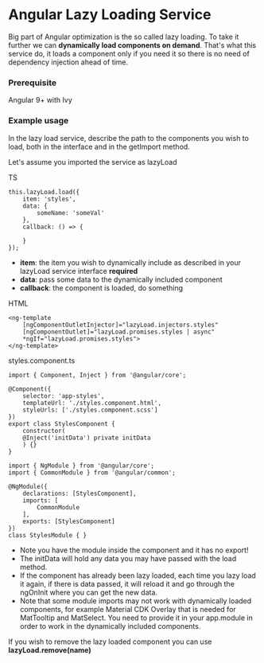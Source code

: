 # Angular Lazy Loading Service

Big part of Angular optimization is the so called lazy loading. To take it further we can **dynamically load components on demand**. That's what this service do, it loads a component only if you need it so there is no need of dependency injection ahead of time.

### Prerequisite

Angular 9+ with Ivy

### Example usage

In the lazy load service, describe the path to the components you wish to load, both in the interface and in the getImport method.

Let's assume you imported the service as lazyLoad

TS
```
this.lazyLoad.load({
    item: 'styles',
    data: {
        someName: 'someVal'
    },
    callback: () => {

    }
});
```
- **item**: the item you wish to dynamically include as described in your lazyLoad service interface **required**
- **data**: pass some data to the dynamically included component
- **callback**: the component is loaded, do something


HTML
```
<ng-template 
    [ngComponentOutletInjector]="lazyLoad.injectors.styles" 
    [ngComponentOutlet]="lazyLoad.promises.styles | async" 
    *ngIf="lazyLoad.promises.styles">
</ng-template>
```

styles.component.ts
```
import { Component, Inject } from '@angular/core';

@Component({
    selector: 'app-styles',
    templateUrl: './styles.component.html',
    styleUrls: ['./styles.component.scss']
})
export class StylesComponent {
    constructor(
    @Inject('initData') private initData
    ) {}
}

import { NgModule } from '@angular/core';
import { CommonModule } from '@angular/common';

@NgModule({
    declarations: [StylesComponent],
    imports: [
        CommonModule
    ],
    exports: [StylesComponent]
})
class StylesModule { }
``` 

- Note you have the module inside the component and it has no export!
- The initData will hold any data you may have passed with the load method.
- If the component has already been lazy loaded, each time you lazy load it again, if there is data passed, it will reload it and go through the ngOnInit where you can get the new data.
- Note that some module imports may not work with dynamically loaded components, for example Material CDK Overlay that is needed for MatTooltip and MatSelect. You need to provide it in your app.module in order to work in the dynamically included components.

If you wish to remove the lazy loaded component you can use **lazyLoad.remove(name)**
